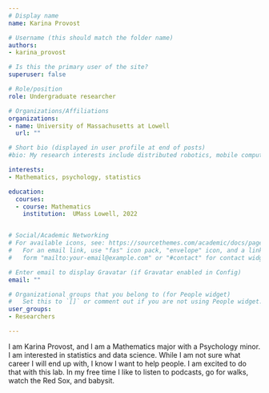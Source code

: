 ```yaml
---
# Display name
name: Karina Provost 

# Username (this should match the folder name)
authors:
- karina_provost

# Is this the primary user of the site?
superuser: false

# Role/position
role: Undergraduate researcher

# Organizations/Affiliations
organizations:
- name: University of Massachusetts at Lowell
  url: ""

# Short bio (displayed in user profile at end of posts)
#bio: My research interests include distributed robotics, mobile computing and programmable matter.

interests:
- Mathematics, psychology, statistics

education:
  courses:
  - course: Mathematics 
    institution:  UMass Lowell, 2022


# Social/Academic Networking
# For available icons, see: https://sourcethemes.com/academic/docs/page-builder/#icons
#   For an email link, use "fas" icon pack, "envelope" icon, and a link in the
#   form "mailto:your-email@example.com" or "#contact" for contact widget.

# Enter email to display Gravatar (if Gravatar enabled in Config)
email: ""

# Organizational groups that you belong to (for People widget)
#   Set this to `[]` or comment out if you are not using People widget.
user_groups:
- Researchers

---
```

I am Karina Provost, and I am a Mathematics major with a Psychology minor. I am interested in statistics and data science. While I am not sure what career I will end up with, I know I want to help people. I am excited to do that with this lab. In my free time I like to listen to podcasts, go for walks, watch the Red Sox, and babysit.
